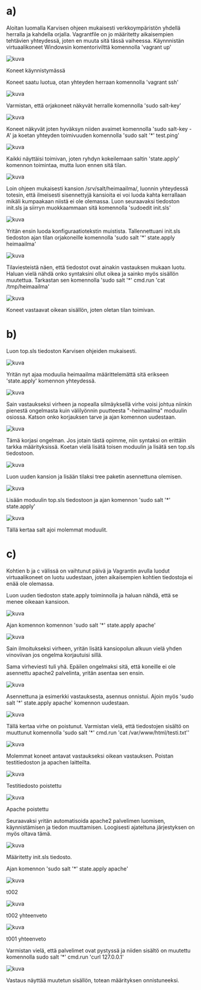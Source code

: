 # a)
Aloitan luomalla Karvisen ohjeen mukaisesti verkkoympäristön yhdellä herralla ja kahdella orjalla.
Vagrantfile on jo määritetty aikaisempien tehtävien yhteydessä, joten en muuta sitä tässä vaiheessa.
Käynnnistän virtuaalikoneet Windowsin komentorivilttä komennolla 'vagrant up'

![kuva](https://github.com/panupeltola/palvelimet/assets/148875059/74943280-9195-4303-8f3f-d82832c20518)

Koneet käynnistymässä

Koneet saatu luotua, otan yhteyden herraan komennolla 'vagrant ssh' 

![kuva](https://github.com/panupeltola/palvelimet/assets/148875059/4dcc9780-e78d-4645-bfdb-12668174def8)

Varmistan, että orjakoneet näkyvät herralle komennolla 'sudo salt-key'

![kuva](https://github.com/panupeltola/palvelimet/assets/148875059/3da32574-43d5-49fa-b42a-2cc783d1daf2)

Koneet näkyvät joten hyväksyn niiden avaimet komennolla 'sudo salt-key -A' ja koetan yhteyden toimivuuden komennolla 'sudo salt '*' test.ping'

![kuva](https://github.com/panupeltola/palvelimet/assets/148875059/d744c008-d3e6-4f00-9b0e-ce61d8f5eb85)

Kaikki näyttäisi toimivan, joten ryhdyn kokeilemaan saltin 'state.apply' komennon toimintaa, mutta luon ennen sitä tilan.

![kuva](https://github.com/panupeltola/palvelimet/assets/148875059/7203cef6-fdef-4981-8c5c-a26bd3bde9ce)

Loin ohjeen mukaisesti kansion /srv/salt/heimaailma/, luonnin yhteydessä totesin, että ilmeisesti sisennettyjä kansioita ei voi luoda kahta kerrallaan mikäli kumpaakaan niistä ei ole olemassa.
Luon seuraavaksi tiedoston init.sls ja siirryn muokkaammaan sitä komennolla 'sudoedit init.sls'

![kuva](https://github.com/panupeltola/palvelimet/assets/148875059/84718d46-5f7e-46d4-ad51-569ef6c55950)

Yritän ensin luoda konfiguraatiotekstin muistista.
Tallennettuani init.sls tiedoston ajan tilan orjakoneille komennolla 'sudo salt '*' state.apply heimaailma'

![kuva](https://github.com/panupeltola/palvelimet/assets/148875059/8b040501-6e07-4c41-818c-5b453ffbeb1f)

Tilaviesteistä näen, että tiedostot ovat ainakin vastauksen mukaan luotu. Haluan vielä nähdä onko syntaksini ollut oikea ja sainko myös sisällön muutettua. Tarkastan sen komennolla 'sudo salt '*' cmd.run 'cat /tmp/heimaailma'

![kuva](https://github.com/panupeltola/palvelimet/assets/148875059/8a6bf42d-9126-43d0-8178-d6f58b752c27)

Koneet vastaavat oikean sisällön, joten oletan tilan toimivan.


# b)

Luon top.sls tiedoston Karvisen ohjeiden mukaisesti.

![kuva](https://github.com/panupeltola/palvelimet/assets/148875059/e1f130d8-56c4-448b-9896-76d7c62fc187)

Yritän nyt ajaa moduulia heimaailma määrittelemättä sitä erikseen 'state.apply' komennon yhteydessä.

![kuva](https://github.com/panupeltola/palvelimet/assets/148875059/c81f9300-0549-44bf-8c87-7605767016e9)

Sain vastaukseksi virheen ja nopealla silmäyksellä virhe voisi johtua niinkin pienestä ongelmasta kuin välilyönnin puutteesta "-heimaailma" moduulin osiossa. Katson onko korjauksen tarve ja ajan komennon uudestaan.

![kuva](https://github.com/panupeltola/palvelimet/assets/148875059/59ecad28-92a1-48ad-bc36-d20592450383)

Tämä korjasi ongelman. Jos jotain tästä opimme, niin syntaksi on erittäin tarkka määrityksissä.
Koetan vielä lisätä toisen moduulin ja lisätä sen top.sls tiedostoon.

![kuva](https://github.com/panupeltola/palvelimet/assets/148875059/55835513-78ba-482e-b39d-1bf0d7612f1d)

Luon uuden kansion ja lisään tilaksi tree paketin asennettuna olemisen.

![kuva](https://github.com/panupeltola/palvelimet/assets/148875059/cd53a48e-e1fd-4b3d-964e-66d21b104588)

Lisään moduulin top.sls tiedostoon ja ajan komennon 'sudo salt '*' state.apply'

![kuva](https://github.com/panupeltola/palvelimet/assets/148875059/3ae20766-715e-45cc-a5b9-aeb24a97b6d4)

Tällä kertaa salt ajoi molemmat moduulit.

# c)

Kohtien b ja c välissä on vaihtunut päivä ja Vagrantin avulla luodut virtuaalikoneet on luotu uudestaan, joten aikaisempien kohtien tiedostoja ei enää ole olemassa.

Luon uuden tiedoston state.apply toiminnolla ja haluan nähdä, että se menee oikeaan kansioon.

![kuva](https://github.com/panupeltola/palvelimet/assets/148875059/4410ba2f-f328-4c2d-873d-095b516eaf2d)

Ajan komennon komennon 'sudo salt '*' state.apply apache'

![kuva](https://github.com/panupeltola/palvelimet/assets/148875059/b9d883c2-2ec0-4f14-bc93-8b279574ccde)

Sain ilmoitukseksi virheen, yritän lisätä kansiopolun alkuun vielä yhden vinoviivan jos ongelma korjautuisi sillä. 

Sama virheviesti tuli yhä. Epäilen ongelmaksi sitä, että koneille ei ole asennettu apache2 palvelinta, yritän asentaa sen ensin.

![kuva](https://github.com/panupeltola/palvelimet/assets/148875059/fb465803-2cab-46dc-b690-419a37d4e296)

Asennettuna ja esimerkki vastauksesta, asennus onnistui.
Ajoin myös 'sudo salt '*' state.apply apache' komennon uudestaan.

![kuva](https://github.com/panupeltola/palvelimet/assets/148875059/a0e5f31f-869e-405d-8fe7-3792cd13301d)

Tällä kertaa virhe on poistunut.
Varmistan vielä, että tiedostojen sisältö on muuttunut komennolla 'sudo salt '*' cmd.run 'cat /var/www/html/testi.txt''

![kuva](https://github.com/panupeltola/palvelimet/assets/148875059/c36893cd-51bb-4204-9dd6-114310d20773)

Molemmat koneet antavat vastaukseksi oikean vastauksen. Poistan testitiedoston ja apachen laitteilta.

![kuva](https://github.com/panupeltola/palvelimet/assets/148875059/b396a880-85bd-408d-9597-88b358cac6b5)

Testitiedosto poistettu

![kuva](https://github.com/panupeltola/palvelimet/assets/148875059/a987abb4-6d63-4b9c-87a5-5d05cf6a31dc)

Apache poistettu

Seuraavaksi yritän automatisoida apache2 palvelimen luomisen, käynnistämisen ja tiedon muuttamisen.
Loogisesti ajateltuna järjestyksen on myös oltava tämä.


![kuva](https://github.com/panupeltola/palvelimet/assets/148875059/ec99fce8-8a05-41f7-ae42-380d602ad7f1)

Määritetty init.sls tiedosto.

Ajan komennon 'sudo salt '*' state.apply apache'

![kuva](https://github.com/panupeltola/palvelimet/assets/148875059/d09a85e7-d907-4044-9891-47d6637e88a0)

t002

![kuva](https://github.com/panupeltola/palvelimet/assets/148875059/15e78ac7-0b5a-4a78-a8cf-e0163f62b048)

t002 yhteenveto

![kuva](https://github.com/panupeltola/palvelimet/assets/148875059/0cb76b4a-d95e-46d9-9d90-61e174891e10)

t001 yhteenveto

Varmistan vielä, että palvelimet ovat pystyssä ja niiden sisältö on muutettu komennolla sudo salt '*' cmd.run 'curl 127.0.0.1'

![kuva](https://github.com/panupeltola/palvelimet/assets/148875059/ebc78720-6539-4e5a-b582-1ae7254f08fd)


Vastaus näyttää muutetun sisällön, totean määrityksen onnistuneeksi.



















